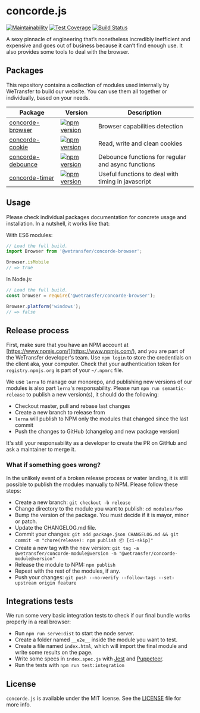 # concorde.js
[![Maintainability](https://api.codeclimate.com/v1/badges/3ee2a4bc64d648437f15/maintainability)](https://codeclimate.com/github/WeTransfer/concorde.js/maintainability)
[![Test Coverage](https://api.codeclimate.com/v1/badges/3ee2a4bc64d648437f15/test_coverage)](https://codeclimate.com/github/WeTransfer/concorde.js/test_coverage)
[![Build Status](https://travis-ci.org/WeTransfer/concorde.js.svg?branch=master)](https://travis-ci.org/WeTransfer/concorde.js)

A sexy pinnacle of engineering that’s nonetheless incredibly inefficient and expensive and goes out of business because it can’t find enough use. It also provides some tools to deal with the browser.

## Packages

This repository contains a collection of modules used internally by WeTransfer to build our website. You can use them all together or individually, based on your needs.

| Package | Version | Description |
|---------|---------|-------------|
| [concorde-browser](https://github.com/WeTransfer/concorde.js/tree/master/modules/browser) | [![npm version](https://badge.fury.io/js/%40wetransfer%2Fconcorde-browser.svg)](https://badge.fury.io/js/%40wetransfer%2Fconcorde-browser) | Browser capabilities detection |
| [concorde-cookie](https://github.com/WeTransfer/concorde.js/tree/master/modules/cookie) | [![npm version](https://badge.fury.io/js/%40wetransfer%2Fconcorde-cookie.svg)](https://badge.fury.io/js/%40wetransfer%2Fconcorde-cookie) | Read, write and clean cookies |
| [concorde-debounce](https://github.com/WeTransfer/concorde.js/tree/master/modules/debounce) | [![npm version](https://badge.fury.io/js/%40wetransfer%2Fconcorde-debounce.svg)](https://badge.fury.io/js/%40wetransfer%2Fconcorde-debounce) | Debounce functions for regular and async functions |
| [concorde-timer](https://github.com/WeTransfer/concorde.js/tree/master/modules/timer) | [![npm version](https://badge.fury.io/js/%40wetransfer%2Fconcorde-timer.svg)](https://badge.fury.io/js/%40wetransfer%2Fconcorde-timer) | Useful functions to deal with timing in javascript |

## Usage

Please check individual packages documentation for concrete usage and installation. In a nutshell, it works like that:

With ES6 modules:
```js
// Load the full build.
import Browser from '@wetransfer/concorde-browser';

Browser.isMobile
// => true
```

In Node.js:
```js
// Load the full build.
const browser = require('@wetransfer/concorde-browser');

Browser.platform('windows');
// => false
```

## Release process

First, make sure that you have an NPM account at [https://www.npmjs.com/](https://www.npmjs.com/), and you are part of the WeTransfer developer's team. Use `npm login` to store the credentials on the client aka, your computer. Check that your authentication token for `registry.npmjs.org` is part of your `~/.npmrc` file.

We use `lerna` to manage our monorepo, and publishing new versions of our modules is also part `lerna`'s responsability. Please run `npm run semantic-release` to publish a new version(s), it should do the following:

* Checkout master, pull and rebase last changes
* Create a new branch to release from
* `lerna` will publish to NPM only the modules that changed since the last commit
* Push the changes to GitHub (changelog and new package version)

It's still your responsability as a developer to create the PR on GitHub and ask a maintainer to merge it.

### What if something goes wrong?

In the unlikely event of a broken release process or water landing, it is still possible to publish the modules manually to NPM. Please follow these steps:

* Create a new branch: `git checkout -b release`
* Change directory to the module you want to publish: `cd modules/foo`
* Bump the version of the package. You must decide if it is mayor, minor or patch.
* Update the CHANGELOG.md file.
* Commit your changes: `git add package.json CHANGELOG.md && git commit -m "chore(release): npm publish 📦 [ci-skip]"`
* Create a new tag with the new version: `git tag -a @wetransfer/concorde-module@version -m "@wetransfer/concorde-module@version"`
* Release the module to NPM: `npm publish`
* Repeat with the rest of the modules, if any.
* Push your changes: `git push --no-verify --follow-tags --set-upstream origin feature`

## Integrations tests

We run some very basic integration tests to check if our final bundle works properly in a real browser:
- Run `npm run serve:dist` to start the node server.
- Create a folder named `__e2e__` inside the module you want to test.
- Create a file named `index.html`, which will import the final module and write some results on the page.
- Write some specs in `index.spec.js` with [Jest](https://facebook.github.io/jest/) and [Puppeteer](https://github.com/GoogleChrome/puppeteer).
- Run the tests with `npm run test:integration`

## License

`concorde.js` is available under the MIT license. See the [LICENSE](https://github.com/WeTransfer/concorde.js/blob/master/LICENSE) file for more info.

